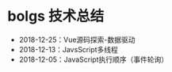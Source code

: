 # bolgs 技术总结
- 2018-12-25：Vue源码探索-数据驱动
- 2018-12-13：JavsScript多线程
- 2018-12-05：JavaScript执行顺序（事件轮询）

 